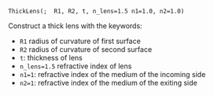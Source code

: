 ```
ThickLens(;  R1, R2, t, n_lens=1.5 n1=1.0, n2=1.0)
```

Construct a thick lens with the keywords:

  * `R1` radius of curvature of first surface
  * `R2` radius of curvature of second surface
  * `t`: thickness of lens
  * `n_lens=1.5` refractive index of lens
  * `n1=1`: refractive index of the medium of the incoming side
  * `n2=1`: refractive index of the medium of the exiting side
